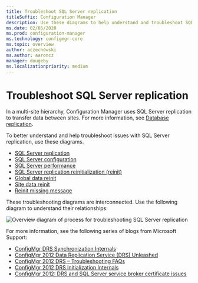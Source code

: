 ```yaml
---
title: Troubleshoot SQL Server replication
titleSuffix: Configuration Manager
description: Use these diagrams to help understand and troubleshoot SQL Server replication between Configuration Manager sites
ms.date: 02/05/2020
ms.prod: configuration-manager
ms.technology: configmgr-core
ms.topic: overview
author: aczechowski
ms.author: aaroncz
manager: dougeby
ms.localizationpriority: medium
---
```


# Troubleshoot SQL Server replication

In a multi-site hierarchy, Configuration Manager uses SQL Server replication to transfer data between sites. For more information, see [Database replication](../../../plan-design/hierarchy/database-replication.md).

To better understand and help troubleshoot issues with SQL Server replication, use these diagrams.

- [SQL Server replication](sql-replication.md)
- [SQL Server configuration](sql-configuration.md)
- [SQL Server performance](sql-performance.md)
- [SQL Server replication reinitialization (reinit)](sql-replication-reinit.md)
- [Global data reinit](global-data-reinit.md)
- [Site data reinit](site-data-reinit.md)
- [Reinit missing message](reinit-missing-message.md)

These troubleshooting diagrams are interconnected. Use the following diagram to understand their relationships:

![Overview diagram of process for troubleshooting SQL Server replication](media/overview.png)

<!-- PNG used instead of SVG because of weird blankspace in the SVG. The SVG file exists in the same location. -->

For more information, see the following series of blogs from Microsoft Support:

- [ConfigMgr DRS Synchronization Internals](https://techcommunity.microsoft.com/t5/configuration-manager-archive/configmgr-drs-synchronization-internals/ba-p/1154317)
- [ConfigMgr 2012 Data Replication Service (DRS) Unleashed](https://techcommunity.microsoft.com/t5/configuration-manager-archive/configmgr-2012-data-replication-service-drs-unleashed/ba-p/339916)
- [ConfigMgr 2012 DRS – Troubleshooting FAQs](https://techcommunity.microsoft.com/t5/configuration-manager-archive/configmgr-2012-drs-troubleshooting-faqs/ba-p/339934)
- [ConfigMgr 2012 DRS Initialization Internals](https://techcommunity.microsoft.com/t5/configuration-manager-archive/configmgr-2012-drs-initialization-internals/ba-p/339948)
- [ConfigMgr 2012: DRS and SQL Server service broker certificate issues](https://techcommunity.microsoft.com/t5/configuration-manager-archive/configmgr-2012-drs-and-sql-service-broker-certificate-issues/ba-p/339910)
